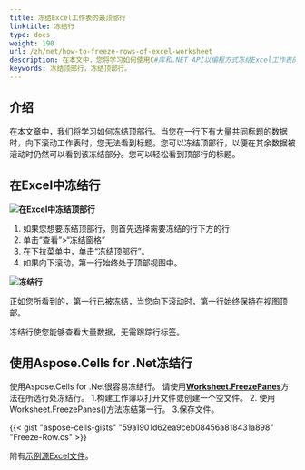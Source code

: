 ```yaml
---
title: 冻结Excel工作表的最顶部行
linktitle: 冻结行
type: docs
weight: 190
url: /zh/net/how-to-freeze-rows-of-excel-worksheet
description: 在本文中，您将学习如何使用C#库和.NET API以编程方式冻结Excel工作表的顶部行。
keywords: 冻结顶部行，冻结顶部行。
---
```


## **介绍**

在本文章中，我们将学习如何冻结顶部行。当您在一行下有大量共同标题的数据时，向下滚动工作表时，您无法看到标题。您可以冻结顶部行，以便在其余数据被滚动时仍然可以看到该冻结部分。您可以轻松看到顶部行的标题。

## **在Excel中冻结行**

**![在Excel中冻结顶部行](Freeze-Rows.png)**


1. 如果您想要冻结顶部行，则首先选择需要冻结的行下方的行
2. 单击“查看”>“冻结窗格”
3. 在下拉菜单中，单击“冻结顶部行”。
4. 如果向下滚动，第一行始终处于顶部视图中。

**![冻结行](Frozen-Row.png)**

正如您所看到的，第一行已被冻结，当您向下滚动时，第一行始终保持在视图顶部。

冻结行使您能够查看大量数据，无需跟踪行标签。




## **使用Aspose.Cells for .Net冻结行**
使用Aspose.Cells for .Net很容易冻结行。 
请使用[**Worksheet.FreezePanes**](https://reference.aspose.com/cells/net/aspose.cells/worksheet/freezepanes/)方法在所选行处冻结行。
1.构建工作簿以打开文件或创建一个空文件。
2. 使用Worksheet.FreezePanes()方法冻结第一行。
3.保存文件。

{{< gist "aspose-cells-gists" "59a1901d62ea9ceb08456a818431a898" "Freeze-Row.cs" >}}

附有[示例源Excel文件](../Freeze.xlsx)。

